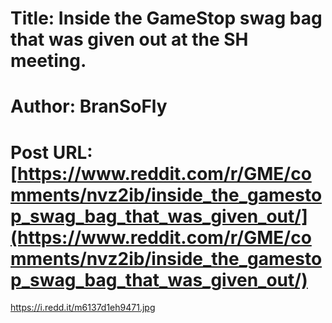 # Title: Inside the GameStop swag bag that was given out at the SH meeting.
# Author: BranSoFly
# Post URL: [https://www.reddit.com/r/GME/comments/nvz2ib/inside_the_gamestop_swag_bag_that_was_given_out/](https://www.reddit.com/r/GME/comments/nvz2ib/inside_the_gamestop_swag_bag_that_was_given_out/)


https://i.redd.it/m6137d1eh9471.jpg